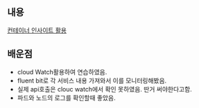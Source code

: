 ## 내용

[컨테이너 인사이트 활용]()

## 배운점

- cloud Watch활용하여 연습하였음.
- fluent bit로 각 서비스 내용 가져와서 이를 모니터링해봤음.
- 실제 api호출은 clouc watch에서 확인 못하였음. 딴거 써야한다고함.
- 파드와 노드의 로그를 확인할때 좋았음.
